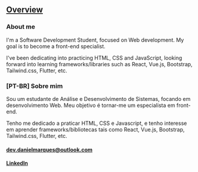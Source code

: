 ## [Overview](https://dan-mqs.github.io/portfolio-site/)

### About me

I'm a Software Development Student, focused on Web development. My goal is to become a front-end specialist. 

I've been dedicating into practicing HTML, CSS and JavaScript, looking forward into learning frameworks/libraries such as React, Vue.js, Bootstrap, Tailwind.css, Flutter, etc.


### [PT-BR] Sobre mim

Sou um estudante de Análise e Desenvolvimento de Sistemas, focando em desenvolvimento Web. Meu objetivo é tornar-me um especialista em front-end.

Tenho me dedicado a praticar HTML, CSS e Javascript, e tenho interesse em aprender frameworks/bibliotecas tais como React, Vue.js, Bootstrap, Tailwind.css, Flutter, etc.

#### dev.danielmarques@outlook.com
#### [LinkedIn](https://www.linkedin.com/in/dan-mqs/ "Daniel Marques on LinkedIn")
<!--
**Dan-Mqs/Dan-Mqs** is a ✨ _special_ ✨ repository because its `README.md` (this file) appears on your GitHub profile.

Here are some ideas to get you started:

- 🔭 I’m currently working on ...
- 🌱 I’m currently learning ...
- 👯 I’m looking to collaborate on ...
- 🤔 I’m looking for help with ...
- 💬 Ask me about ...
- 📫 How to reach me: ...
- 😄 Pronouns: ...
- ⚡ Fun fact: ...
-->
